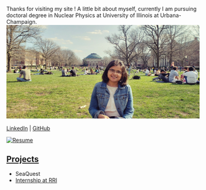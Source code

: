 Thanks for visiting my site ! A little bit about myself, currently I am pursuing doctoral degree in Nuclear Physics at University of Illinois at Urbana-Champaign. 
![me](./assets/20190406_163038.jpg)

[LinkedIn](https://www.linkedin.com/in/shivangiphy/) | [GitHub](https://github.com/shivangiphy) 

[![Resume](https://img.shields.io/badge/resume-Download-blue?style=for-the-badge)](./assets/resume.pdf)

## [Projects](./assets/)
* SeaQuest
* [Internship at RRI](./assets/sz_rri.pdf)

